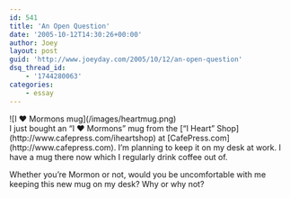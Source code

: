 ```yaml
---
id: 541
title: 'An Open Question'
date: '2005-10-12T14:30:26+00:00'
author: Joey
layout: post
guid: 'http://www.joeyday.com/2005/10/12/an-open-question'
dsq_thread_id:
    - '1744280063'
categories:
    - essay
---
```


<div class="rpic">![I ♥ Mormons mug](/images/heartmug.png)</div>I just bought an “I ♥ Mormons” mug from the [“I Heart” Shop](http://www.cafepress.com/iheartshop) at [CafePress.com](http://www.cafepress.com). I’m planning to keep it on my desk at work. I have a mug there now which I regularly drink coffee out of.

Whether you’re Mormon or not, would you be uncomfortable with me keeping this new mug on my desk? Why or why not?